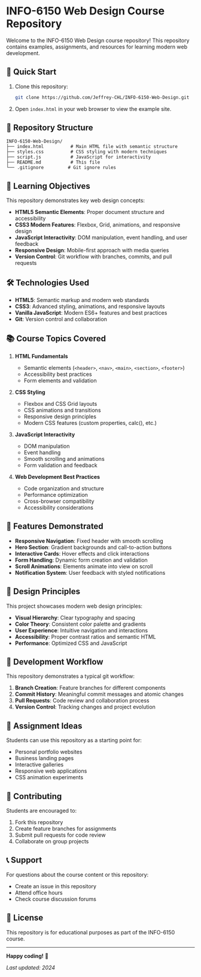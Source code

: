 # INFO-6150 Web Design Course Repository

Welcome to the INFO-6150 Web Design course repository! This repository contains examples, assignments, and resources for learning modern web development.

## 🚀 Quick Start

1. Clone this repository:
   ```bash
   git clone https://github.com/Jeffrey-CHL/INFO-6150-Web-Design.git
   ```

2. Open `index.html` in your web browser to view the example site.

## 📁 Repository Structure

```
INFO-6150-Web-Design/
├── index.html          # Main HTML file with semantic structure
├── styles.css          # CSS styling with modern techniques
├── script.js           # JavaScript for interactivity
├── README.md           # This file
└── .gitignore         # Git ignore rules
```

## 🎯 Learning Objectives

This repository demonstrates key web design concepts:

- **HTML5 Semantic Elements**: Proper document structure and accessibility
- **CSS3 Modern Features**: Flexbox, Grid, animations, and responsive design
- **JavaScript Interactivity**: DOM manipulation, event handling, and user feedback
- **Responsive Design**: Mobile-first approach with media queries
- **Version Control**: Git workflow with branches, commits, and pull requests

## 🛠 Technologies Used

- **HTML5**: Semantic markup and modern web standards
- **CSS3**: Advanced styling, animations, and responsive layouts
- **Vanilla JavaScript**: Modern ES6+ features and best practices
- **Git**: Version control and collaboration

## 📚 Course Topics Covered

1. **HTML Fundamentals**
   - Semantic elements (`<header>`, `<nav>`, `<main>`, `<section>`, `<footer>`)
   - Accessibility best practices
   - Form elements and validation

2. **CSS Styling**
   - Flexbox and CSS Grid layouts
   - CSS animations and transitions
   - Responsive design principles
   - Modern CSS features (custom properties, calc(), etc.)

3. **JavaScript Interactivity**
   - DOM manipulation
   - Event handling
   - Smooth scrolling and animations
   - Form validation and feedback

4. **Web Development Best Practices**
   - Code organization and structure
   - Performance optimization
   - Cross-browser compatibility
   - Accessibility considerations

## 🌟 Features Demonstrated

- **Responsive Navigation**: Fixed header with smooth scrolling
- **Hero Section**: Gradient backgrounds and call-to-action buttons
- **Interactive Cards**: Hover effects and click interactions
- **Form Handling**: Dynamic form creation and validation
- **Scroll Animations**: Elements animate into view on scroll
- **Notification System**: User feedback with styled notifications

## 🎨 Design Principles

This project showcases modern web design principles:

- **Visual Hierarchy**: Clear typography and spacing
- **Color Theory**: Consistent color palette and gradients
- **User Experience**: Intuitive navigation and interactions
- **Accessibility**: Proper contrast ratios and semantic HTML
- **Performance**: Optimized CSS and JavaScript

## 🔧 Development Workflow

This repository demonstrates a typical git workflow:

1. **Branch Creation**: Feature branches for different components
2. **Commit History**: Meaningful commit messages and atomic changes
3. **Pull Requests**: Code review and collaboration process
4. **Version Control**: Tracking changes and project evolution

## 📖 Assignment Ideas

Students can use this repository as a starting point for:

- Personal portfolio websites
- Business landing pages
- Interactive galleries
- Responsive web applications
- CSS animation experiments

## 🤝 Contributing

Students are encouraged to:

1. Fork this repository
2. Create feature branches for assignments
3. Submit pull requests for code review
4. Collaborate on group projects

## 📞 Support

For questions about the course content or this repository:

- Create an issue in this repository
- Attend office hours
- Check course discussion forums

## 📄 License

This repository is for educational purposes as part of the INFO-6150 course.

---

**Happy coding!** 🎉

*Last updated: 2024*